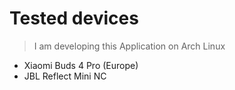 # Tested devices

> I am developing this Application on Arch Linux

- Xiaomi Buds 4 Pro (Europe)
- JBL Reflect Mini NC
